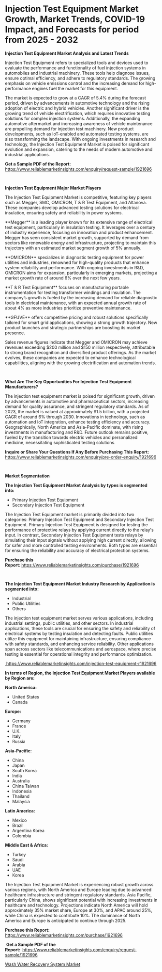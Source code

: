 <p><h1>Injection Test Equipment Market Growth, Market Trends, COVID-19 Impact, and Forecasts for period from 2025 - 2032</h1></p><p><strong>Injection Test Equipment Market Analysis and Latest Trends</strong></p>
<p><p>Injection Test Equipment refers to specialized tools and devices used to evaluate the performance and functionality of fuel injection systems in automobiles and industrial machinery. These tools help diagnose issues, ensure optimal efficiency, and adhere to regulatory standards. The growing emphasis on vehicle emissions control and the increasing demand for high-performance engines fuel the market for this equipment. </p><p>The market is expected to grow at a CAGR of 5.4% during the forecast period, driven by advancements in automotive technology and the rising adoption of electric and hybrid vehicles. Another significant driver is the growing trend of vehicle electrification, which requires innovative testing solutions for complex injection systems. Additionally, the expanding automotive aftermarket and increasing awareness of vehicle maintenance are propelling demand for injection test machinery. New product developments, such as IoT-enabled and automated testing systems, are also transforming the landscape. With ongoing investments in research and technology, the Injection Test Equipment Market is poised for significant evolution and expansion, catering to the needs of modern automotive and industrial applications.</p></p>
<p><strong>Get a Sample PDF of the Report:&nbsp;</strong> <a href="https://www.reliablemarketinsights.com/enquiry/request-sample/1921696?utm_campaign=2607&utm_medium=2&utm_source=Github&utm_content=ia&utm_term=20022025&utm_id=injection-test-equipment">https://www.reliablemarketinsights.com/enquiry/request-sample/1921696</a></p>
<p>&nbsp;</p>
<p><strong>Injection Test Equipment Major Market Players</strong></p>
<p><p>The Injection Test Equipment Market is competitive, featuring key players such as Megger, SMC, OMICRON, T & R Test Equipment, and Altanova. These companies develop advanced testing solutions for electrical insulation, ensuring safety and reliability in power systems.</p><p>**Megger** is a leading player known for its extensive range of electrical test equipment, particularly in insulation testing. It leverages over a century of industry experience, focusing on innovation and product enhancement. Megger has seen consistent market growth, supported by demand from sectors like renewable energy and infrastructure, projecting to maintain this trajectory with an estimated market segment growth of 5% annually.</p><p>**OMICRON** specializes in diagnostic testing equipment for power utilities and industries, renowned for high-quality products that enhance system reliability and performance. With ongoing investments in R&D, OMICRON aims for expansion, particularly in emerging markets, projecting a market growth rate of around 6% over the next few years.</p><p>**T & R Test Equipment** focuses on manufacturing portable instrumentation for testing transformer windings and insulation. The company’s growth is fueled by the increasing demand for reliable diagnostic tools in electrical maintenance, with an expected annual growth rate of about 4% as more industries prioritize preventive maintenance.</p><p>**GFUVE** offers competitive pricing and robust solutions specifically tailored for smart grid applications, showing a strong growth trajectory. New product launches and strategic partnerships are boosting its market presence.</p><p>Sales revenue figures indicate that Megger and OMICRON may achieve revenues exceeding $200 million and $150 million respectively, attributable to strong brand recognition and diversified product offerings. As the market evolves, these companies are expected to enhance technological capabilities, aligning with the growing electrification and automation trends.</p></p>
<p>&nbsp;</p>
<p><strong>What Are The Key Opportunities For Injection Test Equipment Manufacturers?</strong></p>
<p><p>The injection test equipment market is poised for significant growth, driven by advancements in automotive and pharmaceutical sectors, increasing demand for quality assurance, and stringent regulatory standards. As of 2023, the market is valued at approximately $1.5 billion, with a projected CAGR of around 6% through 2030. Innovations in technology, such as automation and IoT integration, enhance testing efficiency and accuracy. Geographically, North America and Asia-Pacific dominate, with rising investments in manufacturing and R&D. Future outlook remains positive, fueled by the transition towards electric vehicles and personalized medicine, necessitating sophisticated testing solutions.</p></p>
<p><strong>Inquire or Share Your Questions If Any Before Purchasing This Report:</strong> <a href="https://www.reliablemarketinsights.com/enquiry/pre-order-enquiry/1921696?utm_campaign=2607&utm_medium=2&utm_source=Github&utm_content=ia&utm_term=20022025&utm_id=injection-test-equipment">https://www.reliablemarketinsights.com/enquiry/pre-order-enquiry/1921696</a></p>
<p>&nbsp;</p>
<p><strong>Market Segmentation</strong></p>
<p><strong>The Injection Test Equipment Market Analysis by types is segmented into:</strong></p>
<p><ul><li>Primary Injection Test Equipment</li><li>Secondary Injection Test Equipment</li></ul></p>
<p><p>The Injection Test Equipment market is primarily divided into two categories: Primary Injection Test Equipment and Secondary Injection Test Equipment. Primary Injection Test Equipment is designed for testing the performance of protective relays by applying current directly to the relay's input. In contrast, Secondary Injection Test Equipment tests relays by simulating their input signals without applying high current directly, allowing for safer and more controlled testing environments. Both types are essential for ensuring the reliability and accuracy of electrical protection systems.</p></p>
<p><strong>Purchase this Report:&nbsp;</strong><a href="https://www.reliablemarketinsights.com/purchase/1921696?utm_campaign=2607&utm_medium=2&utm_source=Github&utm_content=ia&utm_term=20022025&utm_id=injection-test-equipment">https://www.reliablemarketinsights.com/purchase/1921696</a></p>
<p>&nbsp;</p>
<p><strong>The Injection Test Equipment Market Industry Research by Application is segmented into:</strong></p>
<p><ul><li>Industrial</li><li>Public Utilities</li><li>Others</li></ul></p>
<p><p>The injection test equipment market serves various applications, including industrial settings, public utilities, and other sectors. In industrial applications, these tools are crucial for ensuring the safety and reliability of electrical systems by testing insulation and detecting faults. Public utilities utilize this equipment for maintaining infrastructure, ensuring compliance with safety standards, and enhancing service reliability. Other applications span across sectors like telecommunications and aerospace, where precise testing is essential for operational integrity and performance optimization.</p></p>
<p><a href="https://www.reliablemarketinsights.com/injection-test-equipment-r1921696?utm_campaign=2607&utm_medium=2&utm_source=Github&utm_content=ia&utm_term=20022025&utm_id=injection-test-equipment">&nbsp;https://www.reliablemarketinsights.com/injection-test-equipment-r1921696</a></p>
<p><strong>In terms of Region, the Injection Test Equipment Market Players available by Region are:</strong></p>
<p>
    <p> <strong> North America: </strong>
        <ul>
            <li>United States</li>
            <li>Canada</li>
        </ul>
        </p> 
    <p> <strong> Europe: </strong>
        <ul>
            <li>Germany</li>
            <li>France</li>
            <li>U.K.</li>
            <li>Italy</li>
            <li>Russia</li>
        </ul>
        </p> 
    <p> <strong> Asia-Pacific: </strong>
        <ul>
            <li>China</li>
            <li>Japan</li>
            <li>South Korea</li>
            <li>India</li>
            <li>Australia</li>
            <li>China Taiwan</li>
            <li>Indonesia</li>
            <li>Thailand</li>
            <li>Malaysia</li>
        </ul>
        </p> 
    <p> <strong> Latin America: </strong>
        <ul>
            <li>Mexico</li>
            <li>Brazil</li>
            <li>Argentina Korea</li>
            <li>Colombia</li>
        </ul>
        </p> 
    <p> <strong> Middle East & Africa: </strong>
        <ul>
            <li>Turkey</li>
            <li>Saudi</li>
            <li>Arabia</li>
            <li>UAE</li>
            <li>Korea</li>
        </ul>
    </p>
    </p>
<p><p>The Injection Test Equipment Market is experiencing robust growth across various regions, with North America and Europe leading due to advanced healthcare infrastructure and stringent regulatory standards. Asia Pacific, particularly China, shows significant potential with increasing investments in healthcare and technology. Projections indicate North America will hold approximately 35% market share, Europe at 30%, and APAC around 25%, while China is expected to contribute 10%. The dominance of North America and Europe is anticipated to continue through 2025.</p></p>
<p><strong>Purchase this Report: </strong><a href="https://www.reliablemarketinsights.com/purchase/1921696?utm_campaign=2607&utm_medium=2&utm_source=Github&utm_content=ia&utm_term=20022025&utm_id=injection-test-equipment">https://www.reliablemarketinsights.com/purchase/1921696</a></p>
<p>&nbsp;<strong>Get a Sample PDF of the Report:&nbsp;&nbsp;</strong><a href="https://www.reliablemarketinsights.com/enquiry/request-sample/1921696?utm_campaign=2607&utm_medium=2&utm_source=Github&utm_content=ia&utm_term=20022025&utm_id=injection-test-equipment">https://www.reliablemarketinsights.com/enquiry/request-sample/1921696</a></p>
<p><strong></strong></p>
<p><p><a href="https://github.com/tselahiara/Market-Research-Report-List-1/blob/main/wash-water-recovery-system-market.md?utm_campaign=2607&utm_medium=2&utm_source=Github&utm_content=ia&utm_term=20022025&utm_id=injection-test-equipment">Wash Water Recovery System Market</a></p></p>